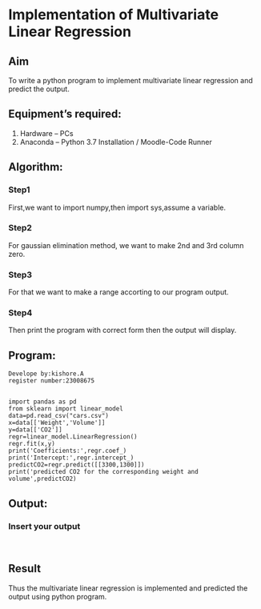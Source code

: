 # Implementation of Multivariate Linear Regression
## Aim
To write a python program to implement multivariate linear regression and predict the output.
## Equipment’s required:
1.	Hardware – PCs
2.	Anaconda – Python 3.7 Installation / Moodle-Code Runner
## Algorithm:
### Step1
First,we want to import numpy,then import sys,assume a variable.
### Step2
For gaussian elimination method, we want to make 2nd and 3rd column zero.
### Step3
For that we want to make a range accorting to our program output.
### Step4
Then print the program with correct form then the output will display.
## Program:
```
Develope by:kishore.A
register number:23008675


import pandas as pd
from sklearn import linear_model
data=pd.read_csv("cars.csv")
x=data[['Weight','Volume']]
y=data[['CO2']]
regr=linear_model.LinearRegression()
regr.fit(x,y)
print('Coefficients:',regr.coef_)
print('Intercept:',regr.intercept_)
predictCO2=regr.predict([[3300,1300]])
print('predicted CO2 for the corresponding weight and volume',predictCO2)

```
## Output:

### Insert your output

<br>

## Result
Thus the multivariate linear regression is implemented and predicted the output using python program.
